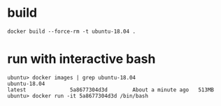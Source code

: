 # build
```
docker build --force-rm -t ubuntu-18.04 .
```

# run with interactive bash
```
ubuntu> docker images | grep ubuntu-18.04
ubuntu-18.04                                                      latest              5a8677304d3d        About a minute ago   513MB
ubuntu> docker run -it 5a8677304d3d /bin/bash
```

